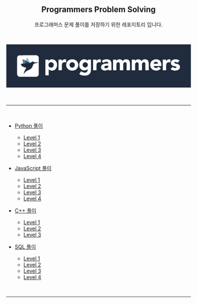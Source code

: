 <div align="center">

## Programmers Problem Solving
  
프로그래머스 문제 풀이를 저장하기 위한 레포지토리 입니다.

<br/>

![Logo](programmers-logo-light.png)


</div>

<br/>

---

<br/>

- [Python 풀이](https://github.com/Jongminfire/Programmers/tree/master/Python)  
  - [Level 1](https://github.com/Jongminfire/Programmers/tree/master/Python/Level%201)
  - [Level 2](https://github.com/Jongminfire/Programmers/tree/master/Python/Level%202)
  - [Level 3](https://github.com/Jongminfire/Programmers/tree/master/Python/Level%203)
  - [Level 4](https://github.com/Jongminfire/Programmers/tree/master/Python/Level%204)

- [JavaScript 풀이](https://github.com/Jongminfire/Programmers/tree/master/Javascript)
  - [Level 1](https://github.com/Jongminfire/Programmers/tree/master/Javascript/Level%201)
  - [Level 2](https://github.com/Jongminfire/Programmers/tree/master/Javascript/Level%202)
  - [Level 3](https://github.com/Jongminfire/Programmers/tree/master/Javascript/Level%203)
  - [Level 4](https://github.com/Jongminfire/Programmers/tree/master/Javascript/Level%204)

- [C++ 풀이](https://github.com/Jongminfire/Programmers/tree/master/C%2B%2B)
  - [Level 1](https://github.com/Jongminfire/Programmers/tree/master/C%2B%2B/level%201)
  - [Level 2](https://github.com/Jongminfire/Programmers/tree/master/C%2B%2B/Level%202)
  - [Level 3](https://github.com/Jongminfire/Programmers/tree/master/C%2B%2B/Level%203)

- [SQL 풀이](https://github.com/Jongminfire/Programmers/tree/master/SQL)
  - [Level 1](https://github.com/Jongminfire/Programmers/tree/master/SQL/Level%201)
  - [Level 2](https://github.com/Jongminfire/Programmers/tree/master/SQL/Level%202)
  - [Level 3](https://github.com/Jongminfire/Programmers/tree/master/SQL/Level%203)
  - [Level 4](https://github.com/Jongminfire/Programmers/tree/master/SQL/Level%204) 
  
<br/>

---